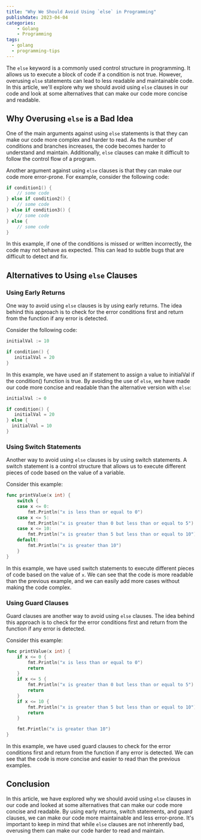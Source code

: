 ```yaml
---
title: "Why We Should Avoid Using `else` in Programming"
publishdate: 2023-04-04
categories: 
    - Golang
    - Programming
tags:
  - golang
  - programming-tips
---
```


The `else` keyword is a commonly used control structure in programming. It allows us to execute a block of code if a condition is not true. However, overusing `else` statements can lead to less readable and maintainable code. In this article, we'll explore why we should avoid using `else` clauses in our code and look at some alternatives that can make our code more concise and readable.


## Why Overusing `else` is a Bad Idea

One of the main arguments against using `else` statements is that they can make our code more complex and harder to read. As the number of conditions and branches increases, the code becomes harder to understand and maintain. Additionally, `else` clauses can make it difficult to follow the control flow of a program.

Another argument against using `else` clauses is that they can make our code more error-prone. For example, consider the following code:

```go
if condition1() {
    // some code
} else if condition2() {
    // some code
} else if condition3() {
    // some code
} else {
    // some code
}
```

In this example, if one of the conditions is missed or written incorrectly, the code may not behave as expected. This can lead to subtle bugs that are difficult to detect and fix.

## Alternatives to Using `else` Clauses

### Using Early Returns

One way to avoid using `else` clauses is by using early returns. The idea behind this approach is to check for the error conditions first and return from the function if any error is detected.

Consider the following code:

```go
initialVal := 10

if condition() {
   initialVal = 20
}
```

In this example, we have used an if statement to assign a value to initialVal if the condition() function is true. By avoiding the use of `else`, we have made our code more concise and readable than the alternative version with `else`:

```go
initialVal := 0

if condition() {
   initialVal = 20
} else {
  initialVal = 10
}
```

### Using Switch Statements

Another way to avoid using `else` clauses is by using switch statements. A switch statement is a control structure that allows us to execute different pieces of code based on the value of a variable.

Consider this example:

```go
func printValue(x int) {
    switch {
    case x <= 0:
        fmt.Println("x is less than or equal to 0")
    case x <= 5:
        fmt.Println("x is greater than 0 but less than or equal to 5")
    case x <= 10:
        fmt.Println("x is greater than 5 but less than or equal to 10")
    default:
        fmt.Println("x is greater than 10")
    }
}

```

In this example, we have used switch statements to execute different pieces of code based on the value of `x`. We can see that the code is more readable than the previous example, and we can easily add more cases without making the code complex.

### Using Guard Clauses

Guard clauses are another way to avoid using `else` clauses. The idea behind this approach is to check for the error conditions first and return from the function if any error is detected.

Consider this example:

```go
func printValue(x int) {
    if x <= 0 {
        fmt.Println("x is less than or equal to 0")
        return
    }
    if x <= 5 {
        fmt.Println("x is greater than 0 but less than or equal to 5")
        return
    }
    if x <= 10 {
        fmt.Println("x is greater than 5 but less than or equal to 10")
        return
    }

    fmt.Println("x is greater than 10")
}
```

In this example, we have used guard clauses to check for the error conditions first and return from the function if any error is detected. We can see that the code is more concise and easier to read than the previous examples.

## Conclusion

In this article, we have explored why we should avoid using `else` clauses in our code and looked at some alternatives that can make our code more concise and readable. By using early returns, switch statements, and guard clauses, we can make our code more maintainable and less error-prone. It's important to keep in mind that while `else` clauses are not inherently bad, overusing them can make our code harder to read and maintain.

